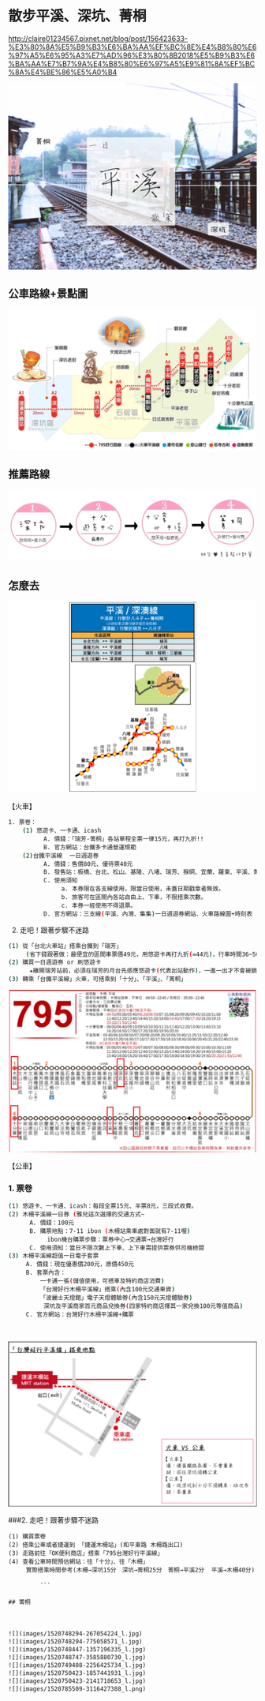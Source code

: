 # 散步平溪、深坑、菁桐

http://claire01234567.pixnet.net/blog/post/156423633-%E3%80%8A%E5%B9%B3%E6%BA%AA%EF%BC%8E%E4%B8%80%E6%97%A5%E6%95%A3%E7%AD%96%E3%80%8B2018%E5%B9%B3%E6%BA%AA%E7%B7%9A%E4%B8%80%E6%97%A5%E9%81%8A%EF%BC%8A%E4%BE%86%E5%A0%B4

![](images/1520701067-781160764_l.jpg)


## 公車路線+景點圖

![](images/1520764096-2049355064_l.png)


## 推薦路線


![](images/1520862214-1873867138_l.jpg)


## 怎麼去

![](images/1520769172-700205408.png)


【火車】





```sh
1. 票卷：
    (1) 悠遊卡、一卡通、icash
          A. 價錢：「瑞芳-菁桐」各站單程全票一律15元，再打九折!!
          B. 官方網站：台鐵多卡通營運規範
    (2)台鐵平溪線  一日週遊券
          A. 價錢：售價80元、優待票40元
          B. 發售站：板橋、台北、松山、基隆、八堵、瑞芳、猴硐、宜蘭、羅東、平溪、菁桐、十分
          C. 使用須知
               a. 本券限在各支線使用，限當日使用，未蓋日期戳章者無效。
               b. 旅客可在區間內各站自由上、下車，不限搭乘次數。
               c. 本券一經使用不得退票。
          D. 官方網站：三支線(平溪、內灣、集集)一日週遊券網站、火車路線圖+時刻表

```


2. 走吧！跟著步驟不迷路

```sh
(1) 從「台北火車站」搭乘台鐵到「瑞芳」
     (省下錢跟著做：最便宜的區間車票價49元，用悠遊卡再打九折(=44元)，行車時間36~56分)
(2) 購買一日週遊券 or 刷悠遊卡
      ★離開瑞芳站前，必須在瑞芳的月台先感應悠遊卡(代表出站動作)，一進一出才不會被鎖卡
(3) 轉乘「台鐵平溪線」火車，可搭乘到「十分」、「平溪」、「菁桐」

```



![](images/1520763573-3747573193_l.png)

【公車】

### 1. 票卷
```sh
(1) 悠遊卡、一卡通、icash：每段全票15元、半票8元，三段式收費。
(2) 木柵平溪線一日券 (雅兒這次選擇的交通方式~
      A. 價錢：100元
      B. 購票地點：7-11 ibon (木柵站乘車處對面就有7-11喔)
           ibon機台購票步驟：票券中心→交通票→台灣好行
      C. 使用須知：當日不限次數上下車、上下車需提供票券供司機檢閱
(3) 木柵平溪線超值一日電子套票
     A. 價錢：現在優惠價200元，原價450元
     B. 套票內含：
         一卡通一張(儲值使用，可搭車及特約商店消費)
         「台灣好行木柵平溪線」搭乘(內含100元交通車資)
         「波麗士天燈館」電子天燈體驗劵(內含150元天燈體驗券)
          深坑及平溪商家百元商品兌換券(四家特約商店擇其一家兌換100元等值商品)
     C. 官方網站：台灣好行木柵平溪線+購票
     
 
```

![](images/1520785043-2129737043_l.png)

 ###2. 走吧！跟著步驟不迷路
 
```
(1) 購買票卷
(2) 搭乘公車或者捷運到 「捷運木柵站」(和平東路 木柵路出口)
(3) 走路前往「OK便利商店」搭乘「795台灣好行平溪線」
(4) 查看公車時間預估網站：往「十分」、往「木柵」
     實際搭乘時間參考(木柵→深坑15分　深坑→菁桐25分　菁桐→平溪2分  平溪→木柵40分)  
             
         ```
         
## 菁桐
         


![](images/1520748294-267054224_l.jpg)
![](images/1520748294-775058571_l.jpg)
![](images/1520748447-1357196335_l.jpg)
![](images/1520748747-3585880730_l.jpg)
![](images/1520749408-2256425734_l.jpg)
![](images/1520750423-1857441931_l.jpg)
![](images/1520750423-2141718653_l.jpg)
![](images/1520785509-3116427388_l.png)